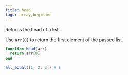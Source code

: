 ```yaml
---
title: head
tags: array,beginner
---
```


Returns the head of a list.

Use `arr[0]` to return the first element of the passed list.

```jl
function head(arr)
  return arr[0]
end
```

```jl
all_equal([1, 2, 3]) # 1
```
